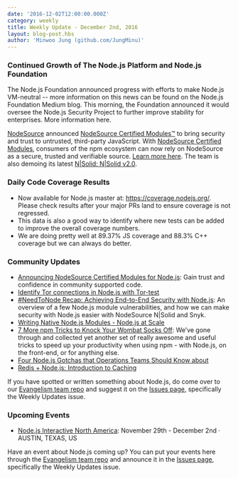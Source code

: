 ```yaml
---
date: '2016-12-02T12:00:00.000Z'
category: weekly
title: Weekly Update - December 2nd, 2016
layout: blog-post.hbs
author: 'Minwoo Jung (github.com/JungMinu)'
---
```


### Continued Growth of The Node.js Platform and Node.js Foundation

The Node.js Foundation announced progress with efforts to make Node.js VM-neutral -- more information on this news can be found on the Node.js Foundation Medium blog. This morning, the Foundation announced it would oversee the Node.js Security Project to further improve stability for enterprises. More information here.

[NodeSource](https://nodesource.com/) announced [NodeSource Certified Modules™](https://certified.nodesource.com/) to bring security and trust to untrusted, third-party JavaScript. With [NodeSource Certified Modules](https://certified.nodesource.com/), consumers of the npm ecosystem can now rely on NodeSource as a secure, trusted and verifiable source. [Learn more here](https://nodesource.com/blog/announcing-nodesource-certified-modules-for-node-js). The team is also demoing its latest [N|Solid: N|Solid v2.0](https://nodesource.com/products/nsolid).

### Daily Code Coverage Results

- Now available for Node.js master at: https://coverage.nodejs.org/. Please check results after your major PRs land to ensure coverage is not regressed.
- This data is also a good way to identify where new tests can be added to improve the overall coverage numbers.
- We are doing pretty well at 89.37% JS coverage and 88.3% C++ coverage but we can always do better.

### Community Updates

- [Announcing NodeSource Certified Modules for Node.js](https://nodesource.com/blog/announcing-nodesource-certified-modules-for-node-js): Gain trust and confidence in community supported code.
- [Identify Tor connections in Node.js with Tor-test](https://blog.sqreen.io/identify-tor-connections-node-js-tor-test/)
- [#NeedToNode Recap: Achieving End-to-End Security with Node.js](https://nodesource.com/blog/achieving-end-to-end-security-with-node-js-recap): An overview of a few Node.js module vulnerabilities, and how we can make security with Node.js easier with NodeSource N|Solid and Snyk.
- [Writing Native Node.js Modules - Node.js at Scale](https://blog.risingstack.com/writing-native-node-js-modules/)
- [7 More npm Tricks to Knock Your Wombat Socks Off](https://nodesource.com/blog/seven-more-npm-tricks-to-knock-your-wombat-socks-off): We’ve gone through and collected yet another set of really awesome and useful tricks to speed up your productivity when using npm - with Node.js, on the front-end, or for anything else.
- [Four Node.js Gotchas that Operations Teams Should Know about](http://thenewstack.io/top-four-items-operations-performance-team-know-implementing-node-js/)
- [Redis + Node.js: Introduction to Caching](https://community.risingstack.com/redis-node-js-introduction-to-caching/)

If you have spotted or written something about Node.js, do come over to our [Evangelism team repo](https://github.com/nodejs/evangelism) and suggest it on the [Issues page](https://github.com/nodejs/evangelism/issues), specifically the Weekly Updates issue.

### Upcoming Events

- [Node.js Interactive North America](http://events.linuxfoundation.org/events/node-interactive): November 29th - December 2nd · AUSTIN, TEXAS, US

Have an event about Node.js coming up? You can put your events here through the [Evangelism team repo](https://github.com/nodejs/evangelism) and announce it in the [Issues page](https://github.com/nodejs/evangelism/issues), specifically the Weekly Updates issue.
